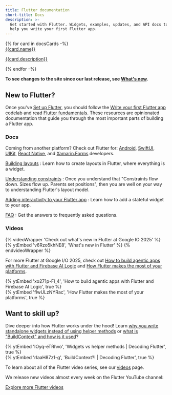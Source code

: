 ```yaml
---
title: Flutter documentation
short-title: Docs
description: >-
  Get started with Flutter. Widgets, examples, updates, and API docs to
  help you write your first Flutter app.
---
```


<div class="card-grid">
{% for card in docsCards -%}
  <a class="card filled-card outlined-card" href="{{card.url}}">
    <div class="card-header">
      <span class="card-title">{{card.name}}</span>
    </div>
    <div class="card-content">
      <p>{{card.description}}</p>
    </div>
  </a>
{% endfor -%}
</div>

**To see changes to the site since our last release,
see [What's new][].**

[What's new]: /release/whats-new

## New to Flutter?

Once you've [Set up Flutter][],
you should follow the 
[Write your first Flutter app][] codelab 
and read [Flutter fundamentals][]. 
These resources are opinionated documentation 
that guide you through the most important
parts of building a Flutter app.

[Write your first Flutter app]: /get-started/codelab
[Flutter fundamentals]: /get-started/fundamentals

### Docs

Coming from another platform? Check out Flutter for:
[Android][], [SwiftUI][], [UIKit][], [React Native][], and
[Xamarin.Forms][] developers.

[Building layouts][]
: Learn how to create layouts in Flutter,
  where everything is a widget.

[Understanding constraints][]
: Once you understand that "Constraints
  flow down. Sizes flow up. Parents set
  positions", then you are well on your
  way to understanding Flutter's layout model.

[Adding interactivity to your Flutter app][interactivity]
: Learn how to add a stateful widget to your app.

[FAQ][]
: Get the answers to frequently asked questions.

[Android]: /get-started/flutter-for/android-devs
[Building layouts]: /ui/layout
[FAQ]: /resources/faq
[Set up Flutter]: /get-started/install
[interactivity]: /ui/interactivity
[SwiftUI]: /get-started/flutter-for/swiftui-devs
[UIKit]: /get-started/flutter-for/uikit-devs
[React Native]: /get-started/flutter-for/react-native-devs
[Understanding constraints]: /ui/layout/constraints
[Xamarin.Forms]: /get-started/flutter-for/xamarin-forms-devs

### Videos

{% videoWrapper 'Check out what\'s new in Flutter at Google IO 2025' %}
{% ytEmbed 'v6Rzo5khNE8', 'What\'s new in Flutter' %}
{% endvideoWrapper %}
<br>

For more Flutter at Google I/O 2025, check out
[How to build agentic apps with Flutter and Firebase AI Logic][] 
and [How Flutter makes the most of your platforms][].

<div class="card-grid">
  <div class="card wrapped-card outlined-card">
    <div class="card-content">
      {% ytEmbed 'xo271p-Fl_4', 'How to build agentic apps with Flutter and Firebase AI Logic', true %}
    </div>
  </div>
  <div class="card wrapped-card outlined-card">
    <div class="card-content">
      {% ytEmbed 'flwULzNYRac', 'How Flutter makes the most of your platforms', true %}
    </div>
  </div>
</div>

[How to build agentic apps with Flutter and Firebase AI Logic]: {{site.yt.watch}}?v=xo271p-Fl_4
[How Flutter makes the most of your platforms]: {{site.yt.watch}}?v=flwULzNYRac

## Want to skill up?

Dive deeper into how Flutter works under the hood!
Learn [why you write standalone widgets instead of
using helper methods][standalone-widgets] or
[what is "BuildContext" and how is it used][buildcontext]?

<div class="card-grid">
  <div class="card wrapped-card outlined-card">
    <div class="card-content">
      {% ytEmbed 'IOyq-eTRhvo', 'Widgets vs helper methods | Decoding Flutter', true %}
    </div>
  </div>
  <div class="card wrapped-card outlined-card">
    <div class="card-content">
      {% ytEmbed 'rIaaH87z1-g', 'BuildContext?! | Decoding Flutter', true %}
    </div>
  </div>
</div>

[standalone-widgets]: {{site.yt.watch}}?v=IOyq-eTRhvo
[buildcontext]: {{site.yt.watch}}?v=rIaaH87z1-g

To learn about all of the Flutter video series,
see our [videos][] page.

We release new videos almost every week on the Flutter YouTube channel:

<a class="filled-button" target="_blank" href="https://www.youtube.com/@flutterdev">Explore more Flutter videos</a>

[videos]: /resources/videos
